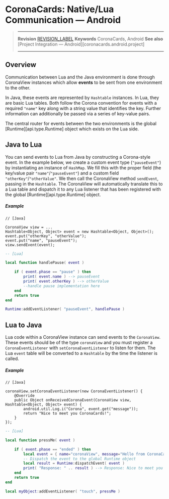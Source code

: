 # CoronaCards: Native/Lua Communication — Android

> --------------------- ------------------------------------------------------------------------------------------
> __Revision__          [REVISION_LABEL](REVISION_URL)
> __Keywords__          CoronaCards, Android
> __See also__          [Project Integration — Android][coronacards.android.project]
> --------------------- ------------------------------------------------------------------------------------------

## Overview

Communication between Lua and the Java environment is done through CoronaView instances which allow __events__ to be sent from one environment to the other.

In Java, these events are represented by `Hashtable` instances. In Lua, they are basic Lua tables. Both follow the Corona convention for events with a required `"name"` key along with a string value that identifies the key. Further information can additionally be passed via a series of <nobr>key-value</nobr> pairs.

The central router for events between the two environments is the global [Runtime][api.type.Runtime] object which exists on the Lua side.


## Java to Lua

You can send events to Lua from Java by constructing a Corona-style event. In the example below, we create a custom event type (`"pauseEvent"`) by instantiating an instance of `HashMap`. We fill this with the proper field (the key/value pair `"name"`/`"pauseEvent"`) and a custom field `"otherKey"`/`"otherValue"`. We then call the CoronaView method `sendEvent`, passing in the `Hashtable`. The CoronaView will automatically translate this to a Lua table and dispatch it to any Lua listener that has been registered with the global [Runtime][api.type.Runtime] object.

##### Example

``````
// [Java]

CoronaView view = ...
Hashtable<Object, Object> event = new Hashtable<Object, Object>();
event.put("otherKey", "otherValue");
event.put("name", "pauseEvent");
view.sendEvent(event);
``````

``````lua
-- [Lua]

local function handlePause( event )

	if ( event.phase == "pause" ) then
		print( event.name ) --> pauseEvent
		print( event.otherKey ) --> otherValue
		--handle pause implementation here
	end
	return true
end

Runtime:addEventListener( "pauseEvent", handlePause )
``````


## Lua to Java

Lua code within a CoronaView instance can send events to the `CoronaView`. These events should be of the type `coronaView` and you must register a `CoronaEventListener` with `setCoronaEventListener` to listen for them. The Lua `event` table will be converted to a `Hashtable` by the time the listener is called.

##### Example

``````
// [Java]

coronaView.setCoronaEventListener(new CoronaEventListener() {
	@Override
	public Object onReceivedCoronaEvent(CoronaView view, Hashtable<Object, Object> event) {
		android.util.Log.i("Corona", event.get("message"));
		return "Nice to meet you CoronaCards!";
	}
});
``````

``````lua
-- [Lua]

local function pressMe( event )

	if ( event.phase == "ended" ) then
		local event = { name="coronaView", message="Hello from CoronaCards!" }
		-- Dispatch the event to the global Runtime object
		local result = Runtime:dispatchEvent( event )
		print( "Response: " .. result ) --> Response: Nice to meet you CoronaCards!
	end
	return true
end

local myObject:addEventListener( "touch", pressMe )
``````
